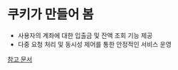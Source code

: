 # 쿠키가 만들어 봄

- 사용자의 계좌에 대한 입출금 및 잔액 조회 기능 제공
- 다중 요청 처리 및 동시성 제어를 통한 안정적인 서비스 운영

[참고 문서](https://detailed-mint-eff.notion.site/193b3ec4044280fe9de1d0e0cc752824)

